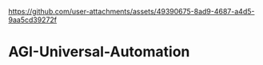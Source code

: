 

https://github.com/user-attachments/assets/49390675-8ad9-4687-a4d5-9aa5cd39272f

# AGI-Universal-Automation
